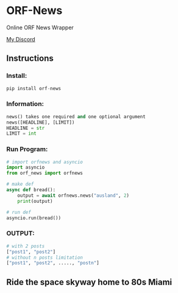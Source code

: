 # ORF-News #

Online ORF News Wrapper

[My Discord](https://discordapp.com/users/731128007388823592/ "Moritz⚜#6969")

## Instructions ##

### Install: ###

```py
pip install orf-news
```

### Information: ###

```py
news() takes one required and one optional argument
news([HEADLINE], [LIMIT])
HEADLINE = str
LIMIT = int
```

### Run Program: ###

```py
# import orfnews and asyncio
import asyncio
from orf_news import orfnews

# make def
async def bread():
    output = await orfnews.news("ausland", 2)
    print(output)

# run def
asyncio.run(bread())
```

### OUTPUT: ###
```py
# with 2 posts
["post1", "post2"]
# without n posts limitation
["post1", "post2", ....., "postn"]
```

## Ride the space skyway home to 80s Miami ##
